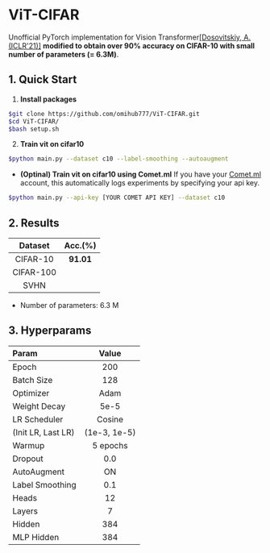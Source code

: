 # ViT-CIFAR

Unofficial PyTorch implementation for Vision Transformer[[Dosovitskiy, A.(ICLR'21)]](https://openreview.net/forum?id=YicbFdNTTy) **modified to obtain over 90% accuracy on CIFAR-10 with small number of parameters (= 6.3M)**.

## 1. Quick Start

1. **Install packages**
```sh
$git clone https://github.com/omihub777/ViT-CIFAR.git
$cd ViT-CIFAR/
$bash setup.sh
```

2. **Train vit on cifar10**

```sh
$python main.py --dataset c10 --label-smoothing --autoaugment
```

* **(Optinal) Train vit on cifar10 using Comet.ml**
If you have your [Comet.ml](https://www.comet.ml/) account, this automatically logs experiments by specifying your api key.

```sh
$python main.py --api-key [YOUR COMET API KEY] --dataset c10
```



## 2. Results

|Dataset|Acc.(%)|
|:--:|:--:|
|CIFAR-10|**91.01**|
|CIFAR-100||
|SVHN||

* Number of parameters: 6.3 M

## 3. Hyperparams

|Param|Value|
|:--|:--:|
|Epoch|200|
|Batch Size|128|
|Optimizer|Adam|
|Weight Decay|5e-5|
|LR Scheduler|Cosine|
|(Init LR, Last LR)|(1e-3, 1e-5)|
|Warmup|5 epochs|
|Dropout|0.0|
|AutoAugment|ON|
|Label Smoothing|0.1|
|Heads|12|
|Layers|7|
|Hidden|384|
|MLP Hidden|384|